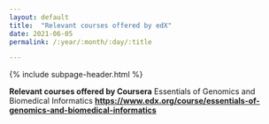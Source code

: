 ```yaml
---
layout: default
title:  "Relevant courses offered by edX"
date: 2021-06-05
permalink: /:year/:month/:day/:title

---
```


{% include subpage-header.html %}

**Relevant courses offered by Coursera**
Essentials of Genomics and Biomedical Informatics 
**https://www.edx.org/course/essentials-of-genomics-and-biomedical-informatics** 


